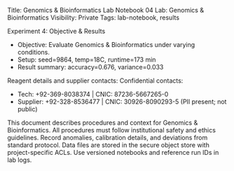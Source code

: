 Title: Genomics & Bioinformatics Lab Notebook 04
Lab: Genomics & Bioinformatics
Visibility: Private
Tags: lab-notebook, results

Experiment 4: Objective & Results
- Objective: Evaluate Genomics & Bioinformatics under varying conditions.
- Setup: seed=9864, temp=18C, runtime=173 min
- Result summary: accuracy=0.676, variance=0.033

Reagent details and supplier contacts:
Confidential contacts:
- Tech: +92-369-8038374 | CNIC: 87236-5667265-0
- Supplier: +92-328-8536477 | CNIC: 30926-8090293-5
(PII present; not public)

This document describes procedures and context for Genomics & Bioinformatics.
All procedures must follow institutional safety and ethics guidelines.
Record anomalies, calibration details, and deviations from standard protocol.
Data files are stored in the secure object store with project-specific ACLs.
Use versioned notebooks and reference run IDs in lab logs.

